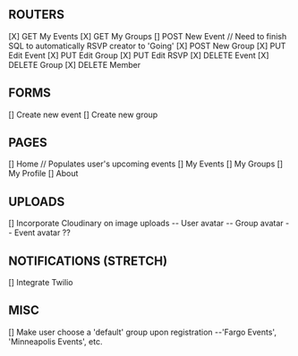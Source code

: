 ## ROUTERS
[X] GET My Events
[X] GET My Groups
[] POST New Event // Need to finish SQL to automatically RSVP creator to 'Going'
[X] POST New Group
[X] PUT Edit Event
[X] PUT Edit Group
[X] PUT Edit RSVP
[X] DELETE Event
[X] DELETE Group
[X] DELETE Member

## FORMS
[] Create new event
[] Create new group

## PAGES
[] Home // Populates user's upcoming events
[] My Events
[] My Groups
[] My Profile
[] About

## UPLOADS
[] Incorporate Cloudinary on image uploads
    -- User avatar
    -- Group avatar
    -- Event avatar ??

## NOTIFICATIONS (STRETCH)
[] Integrate Twilio

## MISC
[] Make user choose a 'default' group upon registration
    --'Fargo Events', 'Minneapolis Events', etc.